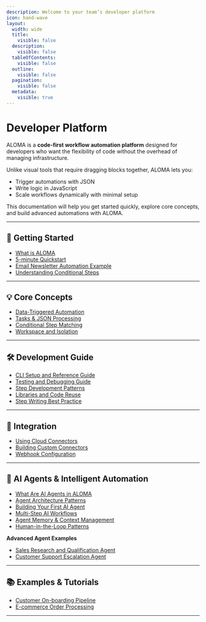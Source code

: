 ```yaml
---
description: Welcome to your team’s developer platform
icon: hand-wave
layout:
  width: wide
  title:
    visible: false
  description:
    visible: false
  tableOfContents:
    visible: false
  outline:
    visible: false
  pagination:
    visible: false
  metadata:
    visible: true
---
```


# Developer Platform

ALOMA is a **code-first workflow automation platform** designed for developers who want the flexibility of code without the overhead of managing infrastructure.

Unlike visual tools that require dragging blocks together, ALOMA lets you:

* Trigger automations with JSON
* Write logic in JavaScript
* Scale workflows dynamically with minimal setup

This documentation will help you get started quickly, explore core concepts, and build advanced automations with ALOMA.

***

## 🚀 Getting Started

* [What is ALOMA](getting-started/what-is-aloma.md)
* [5-minute Quickstart](getting-started/5-minute-quickstart.md)
* [Email Newsletter Automation Example](getting-started/email-newsletter-automation-example.md)
* [Understanding Conditional Steps](getting-started/understanding-conditional-steps.md)

***

## 💡 Core Concepts

* [Data-Triggered Automation](core-concepts/data-triggered-automation.md)
* [Tasks & JSON Processing](core-concepts/tasks-and-json-processing.md)
* [Conditional Step Matching](core-concepts/conditional-step-matching.md)
* [Workspace and Isolation](core-concepts/workspace-and-isolation.md)

***

## 🛠 Development Guide

* [CLI Setup and Reference Guide](development-guide/cli-setup-and-workflow.md)
* [Testing and Debugging Guide](development-guide/testing-and-debugging-guide.md)
* [Step Development Patterns](development-guide/step-development-patterns.md)
* [Libraries and Code Reuse](development-guide/step-writing-best-practices.md)
* [Step Writing Best Practice](development-guide/cli-setup-and-workflow.md)

***

## 🔌 Integration

* [Using Cloud Connectors](integration/using-cloud-connectors.md)
* [Building Custom Connectors](integration/building-custom-connectors.md)
* [Webhook Configuration](integration/webhook-configuration.md)

***

## 🤖 AI Agents & Intelligent Automation

* [What Are AI Agents in ALOMA](ai-agents-and-intelligent-automation/what-are-ai-agents-in-aloma.md)
* [Agent Architecture Patterns](ai-agents-and-intelligent-automation/agent-architecture-patterns-technical-foundation.md)
* [Building Your First AI Agent](ai-agents-and-intelligent-automation/building-your-first-ai-agent-hands-on-tutorial.md)
* [Multi-Step AI Workflows](ai-agents-and-intelligent-automation/multi-step-ai-workflows-advanced-implementation.md)
* [Agent Memory & Context Management](ai-agents-and-intelligent-automation/agent-memory-and-context-management-critical-technical-topic.md)
* [Human-in-the-Loop Patterns](ai-agents-and-intelligent-automation/human-in-the-loop-patterns-business-critical.md)

**Advanced Agent Examples**

* [Sales Research and Qualification Agent](ai-agents-and-intelligent-automation/advanced-agent-examples-real-world-implementation/sales-research-and-qualification-agent.md)
* [Customer Support Escalation Agent](ai-agents-and-intelligent-automation/advanced-agent-examples-real-world-implementation/customer-support-escalation-agent.md)

***

## 📚 Examples & Tutorials

* [Customer On-boarding Pipeline](examples-and-tutorials/customer-on-boarding-pipeline.md)
* [E-commerce Order Processing](examples-and-tutorials/e-commerce-order-processing.md)

***
